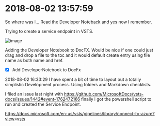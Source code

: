 # 2018-08-02 13:57:59

So where was I... Read the Developer Noteback and yes now I remember.

Trying to create a service endpoint in VSTS.


![image](./images/ServiceEndpointError.png)


Adding the Developer Notebook to DocFX.
Would be nice if one could just drag and drop a file to the toc 
and it would default create entry using file name as both name and href.

- [x] Add DeveloperNotebook to DocFx

2018-08-02 16:33:29 
I have spent a bit of time to layout out a totally simplistic
Development process. Using folders and Markdown checklists.

I filed an issue last night with https://github.com/MicrosoftDocs/vsts-docs/issues/1442#event-1762472166
finally I got the powershell script to run and created the Service Endpoint.

https://docs.microsoft.com/en-us/vsts/pipelines/library/connect-to-azure?view=vsts
